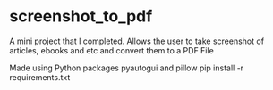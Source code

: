 # screenshot_to_pdf
A mini project that I completed.
Allows the user to take screenshot of articles, ebooks and etc and convert them to a PDF File

Made using Python packages pyautogui and pillow
pip install -r requirements.txt

